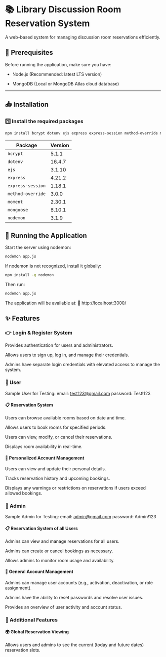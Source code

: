 # 📚 Library Discussion Room Reservation System

A web-based system for managing discussion room reservations efficiently.

## 📌 Prerequisites
Before running the application, make sure you have:

- Node.js (Recommended: latest LTS version)

- MongoDB (Local or MongoDB Atlas cloud database)

---

## 📥 Installation  

### 1️⃣ Install the required packages
```sh
npm install bcrypt dotenv ejs express express-session method-override moment mongoose nodemon  
```
| Package           | Version  |
|------------------|----------|
| `bcrypt`         | 5.1.1    |
| `dotenv`         | 16.4.7   |
| `ejs`            | 3.1.10   |
| `express`        | 4.21.2   |
| `express-session`| 1.18.1   |
| `method-override`| 3.0.0    |
| `moment`         | 2.30.1   |
| `mongoose`       | 8.10.1   |
| `nodemon`        | 3.1.9    |

## 🚀 Running the Application
Start the server using nodemon:
```sh
nodemon app.js
```
If nodemon is not recognized, install it globally:
```sh
npm install -g nodemon
```
Then run:
```sh
nodemon app.js
```
The application will be available at:
🔗 http://localhost:3000/


## ✨ Features

### 👉 Login & Register System
Provides authentication for users and administrators.

Allows users to sign up, log in, and manage their credentials.

Admins have separate login credentials with elevated access to manage the system.

### 👤 User
Sample User for Testing:
email: test123@gmail.com
password: Test!123

#### 📋 Reservation System
Users can browse available rooms based on date and time.

Allows users to book rooms for specified periods.

Users can view, modify, or cancel their reservations.

Displays room availability in real-time.

#### 📝 Personalized Account Management
Users can view and update their personal details.

Tracks reservation history and upcoming bookings.

Displays any warnings or restrictions on reservations if users exceed allowed bookings.

### 👤 Admin 
Sample Admin for Testing:
email: admin@gmail.com
password: Admin!123

#### 📋 Reservation System of all Users
Admins can view and manage reservations for all users.

Admins can create or cancel bookings as necessary.

Allows admins to monitor room usage and availability.

#### 📝 General Account Management
Admins can manage user accounts (e.g., activation, deactivation, or role assignment).

Admins have the ability to reset passwords and resolve user issues.

Provides an overview of user activity and account status.

### 🌟 Additional Features

#### 🌍 Global Reservation Viewing
Allows users and admins to see the current (today and future dates) reservation slots.